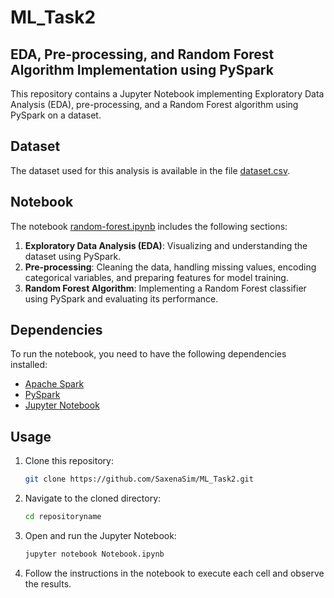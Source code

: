 # ML_Task2

## EDA, Pre-processing, and Random Forest Algorithm Implementation using PySpark

This repository contains a Jupyter Notebook implementing Exploratory Data Analysis (EDA), pre-processing, and a Random Forest algorithm using PySpark on a dataset.

## Dataset

The dataset used for this analysis is available in the file [dataset.csv](https://gist.githubusercontent.com/curran/a08a1080b88344b0c8a7/raw/0e7a9b0a5d22642a06d3d5b9bcbad9890c8ee534/iris.csv).

## Notebook

The notebook [random-forest.ipynb](https://github.com/SaxenaSim/ML_Task2/blob/main/random_forest.ipynb) includes the following sections:

1. **Exploratory Data Analysis (EDA)**: Visualizing and understanding the dataset using PySpark.
2. **Pre-processing**: Cleaning the data, handling missing values, encoding categorical variables, and preparing features for model training.
3. **Random Forest Algorithm**: Implementing a Random Forest classifier using PySpark and evaluating its performance.

## Dependencies

To run the notebook, you need to have the following dependencies installed:

- [Apache Spark](https://spark.apache.org/)
- [PySpark](https://spark.apache.org/docs/latest/api/python/index.html)
- [Jupyter Notebook](https://jupyter.org/)

## Usage

1. Clone this repository:
   ```bash
   git clone https://github.com/SaxenaSim/ML_Task2.git
   ```

2. Navigate to the cloned directory:
   ```bash
   cd repositoryname
   ```
3. Open and run the Jupyter Notebook:
   ```bash
   jupyter notebook Notebook.ipynb
   ```
4. Follow the instructions in the notebook to execute each cell and observe the results.
   


